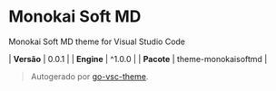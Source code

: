 # Monokai Soft MD

Monokai Soft MD theme for Visual Studio Code

| **Versão** | 0.0.1 |
| **Engine** | ^1.0.0 |
| **Pacote** | theme-monokaisoftmd |

> Autogerado por [go-vsc-theme](https://github.com/natalbu/go-vsc-theme).
